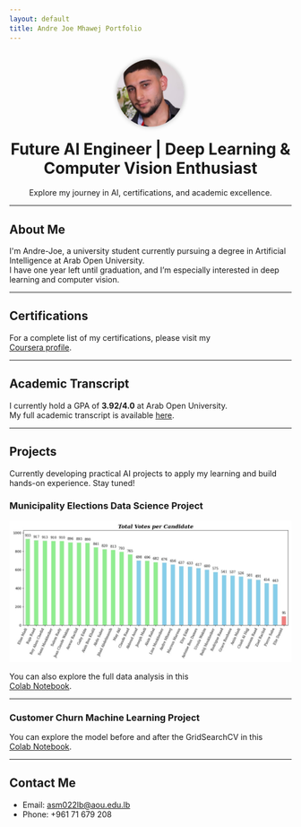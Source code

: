 ```yaml
---
layout: default
title: Andre Joe Mhawej Portfolio
---
```


<div style="text-align: center; margin-top: 30px;">
  <a href="/">
    <img src="/assets/me.jpg" alt="Logo"
         style="height:120px; width:120px; border-radius:50%; object-fit:cover; box-shadow: 0 0 8px rgba(0,0,0,0.3);" />
  </a>
</div>

<h1 style="text-align: center; margin-top: 20px;">
  Future AI Engineer | Deep Learning & Computer Vision Enthusiast
</h1>

<p style="text-align: center;">
  Explore my journey in AI, certifications, and academic excellence.
</p>

---

## About Me

I'm Andre-Joe, a university student currently pursuing a degree in Artificial Intelligence at Arab Open University.  
I have one year left until graduation, and I’m especially interested in deep learning and computer vision.

---

## Certifications

For a complete list of my certifications, please visit my  
[Coursera profile](https://www.coursera.org/user/b2be56243c7bbe7e10eecb1fac05bd18).

---

## Academic Transcript

I currently hold a GPA of **3.92/4.0** at Arab Open University.  
My full academic transcript is available [here](/assets/transcript.pdf).

---

## Projects

Currently developing practical AI projects to apply my learning and build hands-on experience. Stay tuned!

### Municipality Elections Data Science Project

![Election Statistics](/assets/stats.jpg)

You can also explore the full data analysis in this  
[Colab Notebook](https://colab.research.google.com/drive/1zdQZnuQ0uwVVV6xGbUQlaIkhDguMoZm_?usp=sharing).

---

### Customer Churn Machine Learning Project

You can explore the model before and after the GridSearchCV in this  
[Colab Notebook](https://colab.research.google.com/drive/1DZbKLW_lr_extvUqsPHrAvZjkwLzxo83?usp=sharing).

---

## Contact Me

- Email: <a href="mailto:asm022lb@aou.edu.lb" style="text-decoration:none; color:inherit;">asm022lb@aou.edu.lb</a>  
- Phone: <a href="tel:+96171679208" style="text-decoration:none; color:inherit;">+961 71 679 208</a>

<script>
  // Make all links open in a new tab for better user experience
  document.querySelectorAll('a').forEach(link => {
    link.setAttribute('target', '_blank');
    link.setAttribute('rel', 'noopener');
  });
</script>
